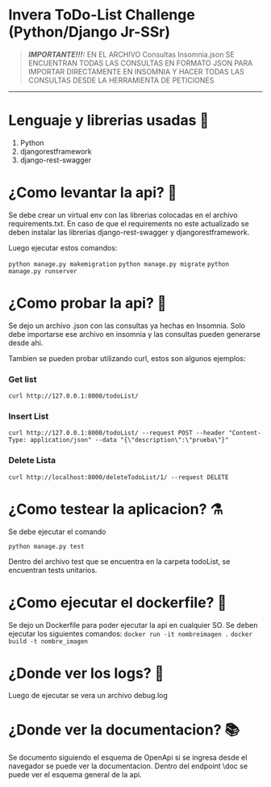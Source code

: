# Invera ToDo-List Challenge (Python/Django Jr-SSr)


> **_IMPORTANTE!!!:_**  EN EL ARCHIVO Consultas Insomnia.json SE ENCUENTRAN TODAS LAS CONSULTAS EN FORMATO JSON PARA IMPORTAR DIRECTAMENTE EN INSOMNIA Y HACER TODAS LAS CONSULTAS DESDE LA HERRAMIENTA DE PETICIONES

---

# Lenguaje y librerias usadas :notebook_with_decorative_cover:

<ol>
  <li>Python</li>
  <li>djangorestframework</li>
  <li>django-rest-swagger</li>
</ol>

# ¿Como levantar la api? :rocket:

Se debe crear un virtual env con las librerias colocadas en el archivo requirements.txt. 
En caso de que el requirements no este actualizado se deben instalar las librerias django-rest-swagger y djangorestframework.

Luego ejecutar estos comandos:

`python manage.py makemigration`
`python manage.py migrate`
`python manage.py runserver`


# ¿Como probar la api? :test_tube:

Se dejo un archivo .json con las consultas ya hechas en Insomnia. Solo debe importarse ese archivo en insomnia y las consultas pueden generarse desde ahi.

Tambien se pueden probar utilizando curl, estos son algunos ejemplos:

### Get list
`curl http://127.0.0.1:8000/todoList/`

### Insert List

`curl http://127.0.0.1:8000/todoList/ --request POST --header "Content-Type: application/json" --data "{\"description\":\"prueba\"}"`

### Delete Lista

`curl http://localhost:8000/deleteTodoList/1/ --request DELETE`


# ¿Como testear la aplicacion? :alembic:

Se debe ejecutar el comando 

`python manage.py test`

Dentro del archivo test que se encuentra en la carpeta todoList, se encuentran tests unitarios.

# ¿Como ejecutar el dockerfile? :whale:

Se dejo un Dockerfile para poder ejecutar la api en cualquier SO.
Se deben ejecutar los siguientes comandos:
`docker run -it nombreimagen .`
`docker build -t nombre_imagen`


# ¿Donde ver los logs? :notebook_with_decorative_cover:

Luego de ejecutar se vera un archivo debug.log



# ¿Donde ver la documentacion? :books:

Se documento siguiendo el esquema de OpenApi si se ingresa desde el navegador se puede ver la documentacion. Dentro del endpoint \doc se puede ver el esquema general de la api.